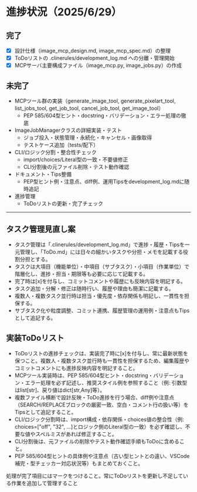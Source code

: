 # 進捗状況（2025/6/29）

## 完了
- [X] 設計仕様（image_mcp_design.md, image_mcp_spec.md）の整理
- [X] ToDoリストの .clinerules/development_log.md への分離・管理開始
- [X] MCPサーバ主要構成ファイル（image_mcp.py, image_jobs.py）の作成

## 未完了
- MCPツール群の実装（generate_image_tool, generate_pixelart_tool, list_jobs_tool, get_job_tool, cancel_job_tool, get_image_tool）
  - PEP 585/604型ヒント・docstring・バリデーション・エラー処理の徹底
- ImageJobManagerクラスの詳細実装・テスト
  - ジョブ投入・状態管理・永続化・キャンセル・画像取得
  - テストケース追加（tests/配下）
- CLI/ロジック分割・整合性チェック
  - import/choices/Literal型の一致・不要値修正
  - CLI分割後の元ファイル削除・テスト動作確認
- ドキュメント・Tips整備
  - PEP型ヒント例・注意点、diff例、運用Tipsをdevelopment_log.mdに随時追記
- 進捗管理
  - ToDoリストの更新・完了チェック

---

## タスク管理見直し案

- タスク管理は「.clinerules/development_log.md」で進捗・履歴・Tipsを一元管理し、「ToDo.md」には日々の細かいタスクや分担・メモを記載する役割分担とする。
- タスクは大項目（機能単位）・中項目（サブタスク）・小項目（作業単位）で階層化し、進捗・担当・期限等も必要に応じて記載する。
- 完了時は[x]を付与し、コミットコメントや履歴にも反映内容を明記する。
- タスク追加・分解・修正は随時行い、履歴や理由も簡潔に記載する。
- 複数人・複数タスク並行時は担当・優先度・依存関係も明記し、一貫性を担保する。
- サブタスク化や粒度調整、コミット連携、履歴管理の運用例・注意点もTipsとして追記する。

## 実装ToDoリスト
- ToDoリストの進捗チェックは、実装完了時に[x]を付与し、常に最新状態を保つこと。複数人・複数タスク並行時も一貫性を担保するため、編集履歴やコミットコメントにも進捗反映内容を明記すること。
- MCPツール実装時は、PEP 585/604型ヒント・docstring・バリデーション・エラー処理を必ず記述し、推奨スタイル例を参照すること（例: 引数型はlist[str]、戻り値はdict[str,Any]等）。
- 複数ファイル横断で設計反映・ToDo進捗を行う場合、diff例や注意点（SEARCH/REPLACEブロックの厳密一致、空白・コメント行の扱い等）をTipsとして追記すること。
- CLI/ロジック分割時は、import構成・依存関係・choices値の整合性（例: choices=["off", "32", ...]とロジック側のLiteral型の一致）を必ず確認し、不要な値やスペルミスがあれば修正すること。
- CLI分割後は、元ファイルの削除やテスト動作確認手順もToDoに含めること。
- PEP 585/604型ヒントの具体例や注意点（古い型ヒントとの違い、VSCode補完・型チェッカー対応状況等）もまとめておくこと。

処理が完了項目にはマークをつけること。常にToDoリストを更新し不足している作業を追加して管理すること
